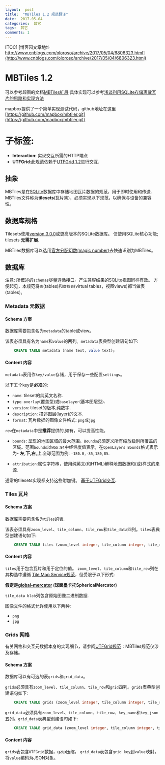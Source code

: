 ```yaml
---
layout:  post
title:  "MBTiles 1.2 规范翻译"
date:  2017-05-04
categories:  其它
tags:  其它
comments: 1
---
```


[TOC]
[博客园文章地址 http://www.cnblogs.com/oloroso/archive/2017/05/04/6806323.html](http://www.cnblogs.com/oloroso/archive/2017/05/04/6806323.html)
# MBTiles 1.2

可以参考超图的文档[MBTiles扩展](http://support.supermap.com.cn/DataWarehouse/WebDocHelp/6.1.3/iserverOnlineHelp/Subject_introduce/MapCache/2D_cache/MBTiles_expand.htm)
具体实现可以参考[浅谈利用SQLite存储离散瓦片的思路和实现方法](http://www.cnblogs.com/naaoveGIS/p/5461448.html)

mapbox提供了一个简单实现测试代码，github地址在这里[https://github.com/mapbox/mbtiler.git](https://github.com/mapbox/mbtiler.git)

# 子标签:

* **Interaction**: 实现交互所需的HTTP端点
* **UTFGrid**:此规范依赖于[UTFGrid 1.2](https://github.com/mapbox/utfgrid-spec)进行交互.

## 抽象

MBTiles是在[SQLite](http://sqlite.org/)数据库中存储地图瓦片数据的规范，用于即时使用和传送.
MBTiles文件称为**tilesets**(瓦片集)，必须实现以下规范，以确保与设备的兼容性。

## 数据库规格

Tilesets使用[version 3.0.0](http://sqlite.org/formatchng.html)或更高版本的SQLite数据库。
仅使用SQLite核心功能; tilesets **无需扩展**.

MBTiles数据库可以选用[官方分配幻数(magic number)](http://www.sqlite.org/src/artifact?ci=trunk&filename=magic.txt)去快速识别为MBTiles。

## 数据库

注意: 所概述的`schemas`尽量遵循接口。产生兼容结果的SQLite视图同样有效。
方便起见，本规范将`表`(tables)和`虚拟表`(virtual tables，视图views)都当做表(tables)。

### Metadata 元数据

#### Schema 方案

数据库需要包含名为`metadata`的table或view。

该表必须具有名为`name`和`value`的两列。`metadata`表典型创建语句如下:
```sql
    CREATE TABLE metadata (name text, value text);
```

#### Content 内容

`metadata`表用作`key/value`存储，用于保存一些配置`settings`。

以下五个key是**必须**的:

* `name`: tileset的纯英文名称.
* `type`: `overlay`(覆盖型)或`baselayer`(基本图层型).
* `version`: tileset的版本,纯数字.
* `description`: 描述图层(layer)的文本.
* `format`: 瓦片数据的图像文件格式: `png`或`jpg`

`row`在`metadata`中是**推荐**提供的,如有，可以提高性能。

* `bounds`: 呈现的地图区域的最大范围。`Bounds`必须定义所有缩放级别所覆盖的区域。范围`bounds`以`WGS:84`中经纬度值表示，在`OpenLayers Bounds`格式表示为-
  **左,下,右,上**.全球范围为例: `-180.0,-85,180,85`.
  
* `attribution`:属性字符串，使用纯英文(和HTML)解释地图数据和(或)样式的来源.

通常的tilesets实现都支持这些附加键。
[基于UTFGrid交互](https://github.com/mapbox/utfgrid-spec).

### Tiles 瓦片

#### Schema 方案

数据库需要包含名为`tiles`的表.

该表必须具有`zoom_level`、`tile_column`、`tile_row`和`tile_data`四列。`tiles`表典型创建语句如下:
```sql
    CREATE TABLE tiles (zoom_level integer, tile_column integer, tile_row integer, tile_data blob);
```

#### Content 内容

`tiles`用于包含瓦片和用于定位的值。
`zoom_level`、`tile_column`和`tile_row`列在其构造中遵循
[Tile Map Service规范](http://wiki.osgeo.org/wiki/Tile_Map_Service_Specification)，但受限于以下形式:

**假定是[global-mercator](http://wiki.osgeo.org/wiki/Tile_Map_Service_Specification#global-mercator) (球面墨卡托SphericalMercator)**

`tile_data blob`列包含原始图像二进制数据.

图像文件的格式允许使用以下两种:
* `png`
* `jpg`

### Grids 网格

有关网格和交互元数据本身的实现细节，请参阅[UTFGrid规范](https://github.com/mapbox/utfgrid-spec)：MBTiles规范仅涉及存储。

#### Schema 方案

数据库可以有可选的表`grids`和`grid_data`。

`grids`必须具有`zoom_level`、`tile_column`、`tile_row`和`grid`四列。`grids`表典型创建语句如下:
```sql
    CREATE TABLE grids (zoom_level integer, tile_column integer, tile_row integer, grid blob);
```

`grid_data`必须具有`zoom_level`、`tile_column`、`tile_row`、`key_name`和`key_json`五列。`grid_data`表典型创建语句如下:
```sql
    CREATE TABLE grid_data (zoom_level integer, tile_column integer, tile_row integer, key_name text, key_json text);
```

#### Content 内容

`grids`表包含`UTFGrid`数据，gzip压缩。
`grid_data`表包含`grid key`到`value`映射，将`value`编码为JSON对象。